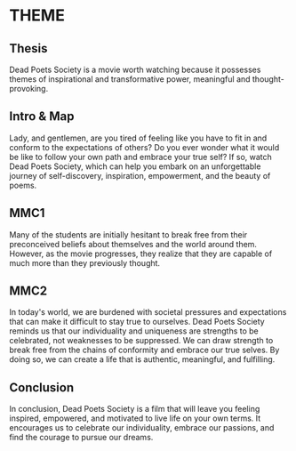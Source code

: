 # THEME

## Thesis

Dead Poets Society is a movie worth watching because it possesses themes of inspirational and transformative power, meaningful and thought-provoking.

## Intro & Map

Lady, and gentlemen, are you tired of feeling like you have to fit in and conform to the expectations of others? Do you ever wonder what it would be like to follow your own path and embrace your true self? If so, watch Dead Poets Society, which can help you embark on an unforgettable journey of self-discovery, inspiration, empowerment, and the beauty of poems.

## MMC1

Many of the students are initially hesitant to break free from their preconceived beliefs about themselves and the world around them. However, as the movie progresses, they realize that they are capable of much more than they previously thought. 

## MMC2

In today's world, we are burdened with societal pressures and expectations that can make it difficult to stay true to ourselves. Dead Poets Society reminds us that our individuality and uniqueness are strengths to be celebrated, not weaknesses to be suppressed. We can draw strength to break free from the chains of conformity and embrace our true selves. By doing so, we can create a life that is authentic, meaningful, and fulfilling.

## Conclusion

In conclusion, Dead Poets Society is a film that will leave you feeling inspired, empowered, and motivated to live life on your own terms. It encourages us to celebrate our individuality, embrace our passions, and find the courage to pursue our dreams.